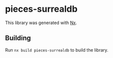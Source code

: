 # pieces-surrealdb

This library was generated with [Nx](https://nx.dev).

## Building

Run `nx build pieces-surrealdb` to build the library.
